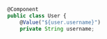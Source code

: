 

```javascript
@Component
public class User {
    @Value("${user.username}")
    private String username;
```

